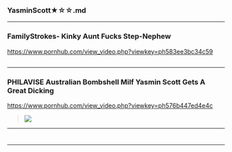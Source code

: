 ### YasminScott★☆☆.md
---
### FamilyStrokes- Kinky Aunt Fucks Step-Nephew
https://www.pornhub.com/view_video.php?viewkey=ph583ee3bc34c59
>![]()
---
### PHILAVISE Australian Bombshell Milf Yasmin Scott Gets A Great Dicking
https://www.pornhub.com/view_video.php?viewkey=ph576b447ed4e4c
>![](https://ci.phncdn.com/videos/201606/23/80304271/thumbs_20/(m=ecuKGgaaaa)(mh=aQbk9UNONAfgoAuT)2.jpg)
---
### 

>![]()
---
